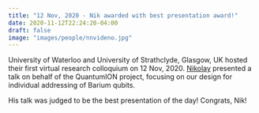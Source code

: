 ```yaml
---
title: "12 Nov, 2020 - Nik awarded with best presentation award!"
date: 2020-11-12T22:24:20-04:00
draft: false
image: "images/people/nnvideno.jpg"
---
```


University of Waterloo and University of Strathclyde, Glasgow, UK hosted their first virtual research colloquium on 12 Nov, 2020. <a href="/members/nikolay-videnov/">Nikolay</a> presented a talk on behalf of the QuantumION project, focusing on our design for individual addressing of Barium qubits. 

His talk was judged to be the best presentation of the day! Congrats, Nik!